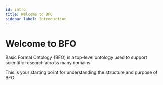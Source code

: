 ```yaml
---
id: intro
title: Welcome to BFO
sidebar_label: Introduction
---
```


# Welcome to BFO

Basic Formal Ontology (BFO) is a top-level ontology used to support scientific research across many domains.

This is your starting point for understanding the structure and purpose of BFO.

